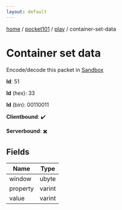 ```yaml
---
layout: default
---
```


[home](/)  /  [pocket101](/protocol/pocket101)  /  [play](/protocol/pocket101/play)  /  container-set-data

# Container set data

Encode/decode this packet in [Sandbox](../../../sandbox/pocket101#play.container_set_data)

**Id**: 51

**Id** (hex): 33

**Id** (bin): 00110011

**Clientbound**: ✔️

**Serverbound**: ✖️

## Fields

Name | Type
---|---
window | ubyte
property | varint
value | varint
